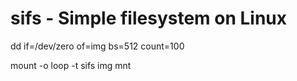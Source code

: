 # sifs - Simple filesystem on Linux

dd if=/dev/zero of=img bs=512 count=100

mount -o loop -t sifs img mnt
